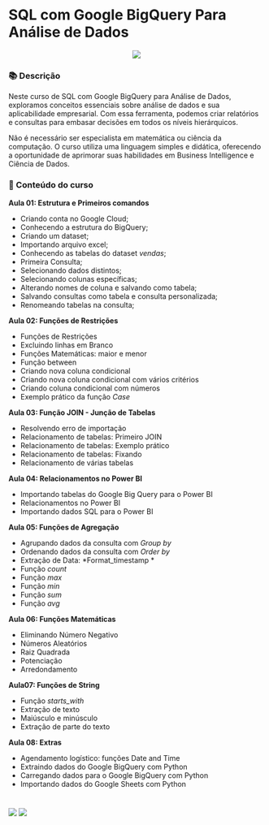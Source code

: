 # SQL com Google BigQuery Para Análise de Dados

<p align="center">
<img src="https://img.shields.io/static/v1?label=Status&message=EM_ANDAMENTO&color=blue&style=for-the-badge"/>
</p>

### 📚  Descrição

Neste curso de SQL com Google BigQuery para Análise de Dados, exploramos conceitos essenciais sobre análise de dados e sua aplicabilidade empresarial. Com essa ferramenta, podemos criar relatórios e consultas para embasar decisões em todos os níveis hierárquicos.

Não é necessário ser especialista em matemática ou ciência da computação. O curso utiliza uma linguagem simples e didática, oferecendo a oportunidade de aprimorar suas habilidades em Business Intelligence e Ciência de Dados.

### 📂 Conteúdo do curso

**Aula 01: Estrutura e Primeiros comandos**

* Criando conta no Google Cloud;
* Conhecendo a estrutura do BigQuery;
* Criando um dataset;
* Importando arquivo excel;
* Conhecendo as tabelas do dataset *vendas*;
* Primeira Consulta;
* Selecionando dados distintos;
* Selecionando colunas específicas;
* Alterando nomes de coluna e salvando como tabela;
* Salvando consultas como tabela e consulta personalizada;
* Renomeando tabelas na consulta;


**Aula 02: Funções de Restrições**

* Funções de Restrições 
* Excluindo linhas em Branco
* Funções Matemáticas: maior e menor
* Função between
* Criando nova coluna condicional
* Criando nova coluna condicional com vários critérios
* Criando coluna condicional com números
* Exemplo prático da função *Case*


**Aula 03: Função JOIN - Junção de Tabelas**

* Resolvendo erro de importação
* Relacionamento de tabelas: Primeiro JOIN 
* Relacionamento de tabelas: Exemplo prático
* Relacionamento de tabelas: Fixando
* Relacionamento de várias tabelas


**Aula 04: Relacionamentos no Power BI**

* Importando tabelas do Google Big Query para o Power BI
* Relacionamentos no Power BI
* Importando dados SQL para o Power BI


**Aula 05: Funções de Agregação**

* Agrupando dados da consulta com *Group by*
* Ordenando dados da consulta com *Order by*
* Extração de Data: *Format_timestamp *
* Função *count*
* Função *max*
* Função *min*
* Função *sum*
* Função *avg*


**Aula 06: Funções Matemáticas**

* Eliminando Número Negativo
* Números Aleatórios
* Raiz Quadrada
* Potenciação 
* Arredondamento 


**Aula07: Funções de String**

* Função *starts_with* 
* Extração de texto
* Maiúsculo e minúsculo
* Extração de parte do texto


**Aula 08: Extras**

* Agendamento logístico: funções Date and Time
* Extraindo dados do Google BigQuery com Python
* Carregando dados para o Google BigQuery com Python
* Importando dados do Google Sheets com Python

#

<div>
  <a href="https://www.linkedin.com/in/claudia-anjos/" target="_blank"><img src="https://img.shields.io/badge/-LinkedIn-%230077B5?style=for-the-badge&logo=linkedin&logoColor=white" target="_blank"></a>
  <a href="https://medium.com/@ndosanjosc" target="_blank"><img src="https://img.shields.io/badge/Medium-12100E?style=for-the-badge&logo=medium&logoColor=white"></a>
</div>
